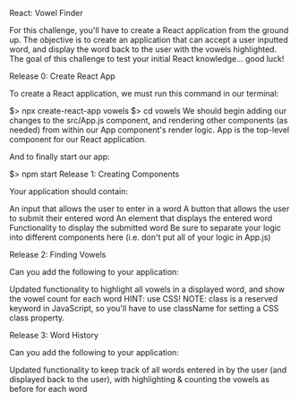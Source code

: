 React: Vowel Finder

For this challenge, you'll have to create a React application from the ground up. The objective is to create an application that can accept a user inputted word, and display the word back to the user with the vowels highlighted. The goal of this challenge to test your initial React knowledge... good luck!

Release 0: Create React App

To create a React application, we must run this command in our terminal:

$> npx create-react-app vowels
$> cd vowels
We should begin adding our changes to the src/App.js component, and rendering other components (as needed) from within our App component's render logic. App is the top-level component for our React application.

And to finally start our app:

$> npm start
Release 1: Creating Components

Your application should contain:

An input that allows the user to enter in a word
A button that allows the user to submit their entered word
An element that displays the entered word
Functionality to display the submitted word
Be sure to separate your logic into different components here (i.e. don't put all of your logic in App.js)

Release 2: Finding Vowels

Can you add the following to your application:

Updated functionality to highlight all vowels in a displayed word, and show the vowel count for each word
HINT: use CSS! NOTE: class is a reserved keyword in JavaScript, so you'll have to use className for setting a CSS class property.

Release 3: Word History

Can you add the following to your application:

Updated functionality to keep track of all words entered in by the user (and displayed back to the user), with highlighting & counting the vowels as before for each word
